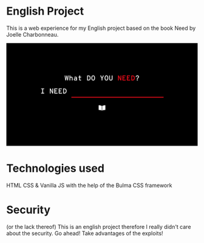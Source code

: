 # English Project
This is a web experience for my English project based on the book Need by Joelle Charbonneau.

![Preview](preview.png)

# Technologies used 
 HTML CSS & Vanilla JS with the help of the Bulma CSS framework

# Security
(or the lack thereof) 
This is an english project therefore I really didn't care about the security. Go ahead! Take advantages of the exploits! 
